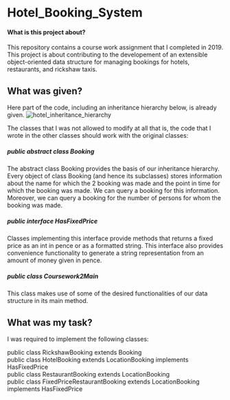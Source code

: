# Hotel_Booking_System

#### What is this project about?

This repository contains a course work assignment that I completed in 2019.
This project is about contributing to the developement of an extensible object-oriented data structure
for managing bookings for hotels, restaurants, and rickshaw taxis. 

## What was given?

Here part of the code, including an inheritance hierarchy below, is already given.
![hotel_inheritance_hierarchy](https://user-images.githubusercontent.com/38473664/122656981-50081900-d157-11eb-87ec-d2a1c0cb7ecb.png)

The classes that I was not allowed to modify at all that is, the code that I wrote in the other classes should work
with the original classes:

##### public abstract class Booking  
The abstract class Booking provides the basis of our inheritance hierarchy. Every object of
class Booking (and hence its subclasses) stores information about the name for which the 2
booking was made and the point in time for which the booking was made. We can query a
booking for this information. Moreover, we can query a booking for the number of persons
for whom the booking was made.  
##### public interface HasFixedPrice  
Classes implementing this interface provide methods that returns a fixed price as an int
in pence or as a formatted string. This interface also provides convenience functionality to
generate a string representation from an amount of money given in pence.  
##### public class Coursework2Main  
This class makes use
of some of the desired functionalities of our data structure in its main method.  

## What was my task?

I was required to implement the following classes:  

public class RickshawBooking extends Booking  
public class HotelBooking extends LocationBooking implements HasFixedPrice  
public class RestaurantBooking extends LocationBooking  
public class FixedPriceRestaurantBooking extends LocationBooking implements HasFixedPrice  







